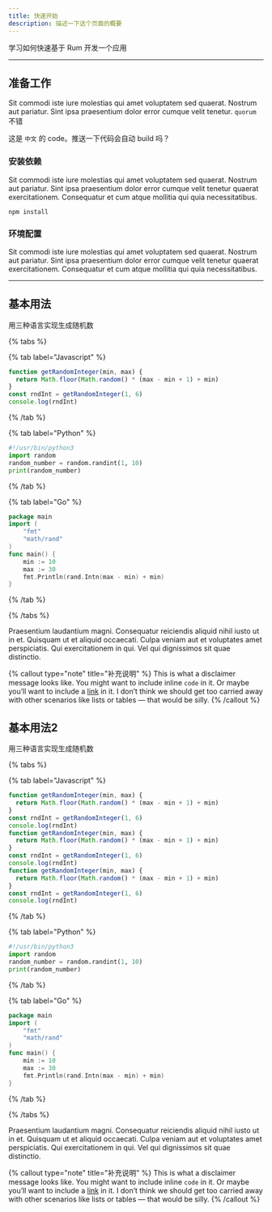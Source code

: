 ```yaml
---
title: 快速开始
description: 描述一下这个页面的概要
---
```


学习如何快速基于 Rum 开发一个应用

---

## 准备工作

Sit commodi iste iure molestias qui amet voluptatem sed quaerat. Nostrum aut pariatur. Sint ipsa praesentium dolor error cumque velit tenetur. `quorum` 不错

这是 `中文` 的 code。推送一下代码会自动 build 吗？


### 安装依赖

Sit commodi iste iure molestias qui amet voluptatem sed quaerat. Nostrum aut pariatur. Sint ipsa praesentium dolor error cumque velit tenetur quaerat exercitationem. Consequatur et cum atque mollitia qui quia necessitatibus.

```shell
npm install
```

### 环境配置

Sit commodi iste iure molestias qui amet voluptatem sed quaerat. Nostrum aut pariatur. Sint ipsa praesentium dolor error cumque velit tenetur quaerat exercitationem. Consequatur et cum atque mollitia qui quia necessitatibus.

---

## 基本用法

用三种语言实现生成随机数

{% tabs %}

{% tab label="Javascript" %}
```javascript
function getRandomInteger(min, max) {
  return Math.floor(Math.random() * (max - min + 1) + min)
}
const rndInt = getRandomInteger(1, 6)
console.log(rndInt)
```
{% /tab %}

{% tab label="Python" %}
```python
#!/usr/bin/python3
import random
random_number = random.randint(1, 10)
print(random_number)
```
{% /tab %}

{% tab label="Go" %}
```go
package main
import (
    "fmt"
    "math/rand"
)
func main() {
    min := 10
    max := 30
    fmt.Println(rand.Intn(max - min) + min)
} 
```
{% /tab %}

{% /tabs %}

Praesentium laudantium magni. Consequatur reiciendis aliquid nihil iusto ut in et. Quisquam ut et aliquid occaecati. Culpa veniam aut et voluptates amet perspiciatis. Qui exercitationem in qui. Vel qui dignissimos sit quae distinctio.

{% callout type="note" title="补充说明" %}
This is what a disclaimer message looks like. You might want to include inline `code` in it. Or maybe you’ll want to include a [link](/) in it. I don’t think we should get too carried away with other scenarios like lists or tables — that would be silly.
{% /callout %}


## 基本用法2

用三种语言实现生成随机数

{% tabs %}

{% tab label="Javascript" %}
```javascript
function getRandomInteger(min, max) {
  return Math.floor(Math.random() * (max - min + 1) + min)
}
const rndInt = getRandomInteger(1, 6)
console.log(rndInt)
function getRandomInteger(min, max) {
  return Math.floor(Math.random() * (max - min + 1) + min)
}
const rndInt = getRandomInteger(1, 6)
console.log(rndInt)
function getRandomInteger(min, max) {
  return Math.floor(Math.random() * (max - min + 1) + min)
}
const rndInt = getRandomInteger(1, 6)
console.log(rndInt)
```
{% /tab %}

{% tab label="Python" %}
```python
#!/usr/bin/python3
import random
random_number = random.randint(1, 10)
print(random_number)
```
{% /tab %}

{% tab label="Go" %}
```go
package main
import (
    "fmt"
    "math/rand"
)
func main() {
    min := 10
    max := 30
    fmt.Println(rand.Intn(max - min) + min)
} 
```
{% /tab %}

{% /tabs %}

Praesentium laudantium magni. Consequatur reiciendis aliquid nihil iusto ut in et. Quisquam ut et aliquid occaecati. Culpa veniam aut et voluptates amet perspiciatis. Qui exercitationem in qui. Vel qui dignissimos sit quae distinctio.

{% callout type="note" title="补充说明" %}
This is what a disclaimer message looks like. You might want to include inline `code` in it. Or maybe you’ll want to include a [link](/) in it. I don’t think we should get too carried away with other scenarios like lists or tables — that would be silly.
{% /callout %}

